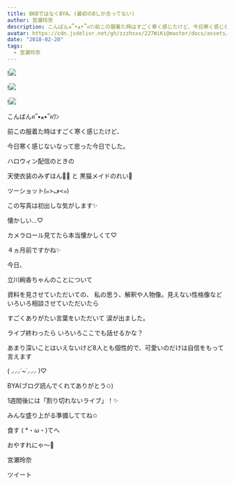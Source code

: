 ```yaml
---
title: BKBではなくBYA。(最初のBしか合ってない)
author: 宮瀬玲奈
description: こんばんฅ՞•ﻌ•՞ฅﾜﾝ前この服着た時はすごく寒く感じたけど、今日寒く感じないなって思った今日でした。ハロウィン配信のときの天使衣装のみずはん🤣💓...
avatar: https://cdn.jsdelivr.net/gh/zzzhxxx/227WiKi@master/docs/assets/photo/avatar/reina.jpg
date: "2018-02-20"
tags:
  - 宮瀬玲奈
---
```


!![](https://cdn.jsdelivr.net/gh/zzzhxxx/227WiKi-image@master/blog-image/reina-2018-02-20_1.jpg)

!![](https://cdn.jsdelivr.net/gh/zzzhxxx/227WiKi-image@master/blog-image/reina-2018-02-20_2.jpg)

!![](https://cdn.jsdelivr.net/gh/zzzhxxx/227WiKi-image@master/blog-image/reina-2018-02-20_3.jpg)





こんばんฅ՞•ﻌ•՞ฅﾜﾝ




前この服着た時はすごく寒く感じたけど、

今日寒く感じないなって思った今日でした。
















ハロウィン配信のときの


天使衣装のみずはん🤣💓
と
黒猫メイドのれい👑



ツーショット(๑>ڡ<๑)



この写真は初出しな気がします✨












懐かしい...♡

カメラロール見てたら本当懐かしくて♡




４ヵ月前ですかね✨




















今日、

立川絢香ちゃんのことについて


資料を見させていただいての、
私の思う、解釈や人物像。見えない性格像など
いろいろ相談させていただいたら


すごくありがたい言葉をいただいて
涙が出ました。











ライブ終わったら
いろいろここでも話せるかな？

あまり深いことはいえないけど8人とも個性的で、可愛いのだけは自信をもって言えます

( ⸝⸝⸝˙~˙⸝⸝⸝ )♡










BYA(ブログ読んでくれてありがとう✩)



1週間後には「割り切れないライブ」！✨

みんな盛り上がる準備しててね✩









食す ( *・ω・)てへ




おやすれにゃ～💓





宮瀬玲奈


ツイート



